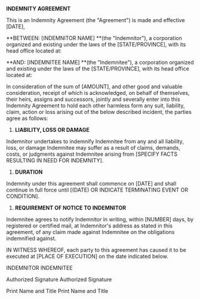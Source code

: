 **INDEMNITY AGREEMENT**

This is an Indemnity Agreement (the "Agreement") is made and effective
\[DATE\],

**BETWEEN: \[INDEMNITOR NAME\] **(the \"Indemnitor\"), a corporation
organized and existing under the laws of the \[STATE/PROVINCE\], with
its head office located at:

**AND: \[INDEMNITEE NAME\] **(the \"Indemnitee\"), a corporation
organized and existing under the laws of the \[STATE/PROVINCE\], with
its head office located at:

In consideration of the sum of \[AMOUNT\], and other good and valuable
consideration, receipt of which is acknowledged, on behalf of
themselves, their heirs, assigns and successors, jointly and severally
enter into this Indemnity Agreement to hold each other harmless form any
suit, liability, claim, action or loss arising out of the below
described incident, the parties agree as follows:

1.  **LIABILITY, LOSS OR DAMAGE**

Indemnitor undertakes to indemnify Indemnitee from any and all
liability, loss, or damage Indemnitee may suffer as a result of claims,
demands, costs, or judgments against Indemnitee arising from \[SPECIFY
FACTS RESULTING IN NEED FOR INDEMNITY\].

1.  **DURATION**

Indemnity under this agreement shall commence on \[DATE\] and shall
continue in full force until \[(DATE) OR INDICATE TERMINATING EVENT OR
CONDITION\].

1.  **REQUIREMENT OF NOTICE TO INDEMNITOR**

Indemnitee agrees to notify Indemnitor in writing, within \[NUMBER\]
days, by registered or certified mail, at Indemnitor's address as stated
in this agreement, of any claim made against Indemnitee on the
obligations indemnified against.

IN WITNESS WHEREOF, each party to this agreement has caused it to be
executed at \[PLACE OF EXECUTION\] on the date indicated below.

INDEMNITOR INDEMNITEE

Authorized Signature Authorized Signature

Print Name and Title Print Name and Title
